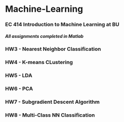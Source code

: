 # Machine-Learning

### EC 414 Introduction to Machine Learning at BU

##### All assignments completed in Matlab

### HW3 - Nearest Neighbor Classification

### HW4 - K-means CLustering

### HW5 - LDA

### HW6 - PCA

### HW7 - Subgradient Descent Algorithm

### HW8 - Multi-Class NN Classification
